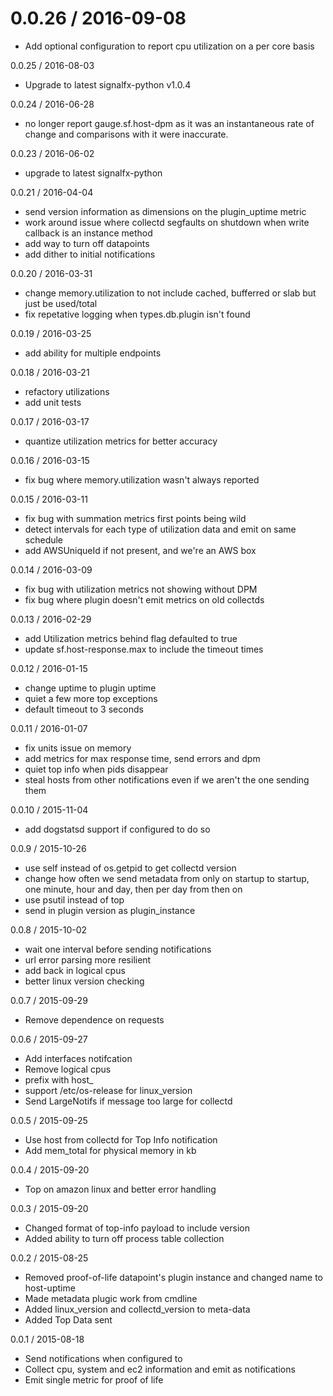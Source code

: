 0.0.26 / 2016-09-08
===================

* Add optional configuration to report cpu utilization on a per core basis

0.0.25 / 2016-08-03

* Upgrade to latest signalfx-python v1.0.4

0.0.24 / 2016-06-28

* no longer report gauge.sf.host-dpm as it was an instantaneous rate of change
  and comparisons with it were inaccurate.

0.0.23 / 2016-06-02

* upgrade to latest signalfx-python

0.0.21 / 2016-04-04

* send version information as dimensions on the plugin_uptime metric
* work around issue where collectd segfaults on shutdown when write callback
  is an instance method
* add way to turn off datapoints
* add dither to initial notifications

0.0.20 / 2016-03-31

* change memory.utilization to not include cached, bufferred or slab but just
  be used/total
* fix repetative logging when types.db.plugin isn't found

0.0.19 / 2016-03-25

* add ability for multiple endpoints

0.0.18 / 2016-03-21

* refactory utilizations
* add unit tests

0.0.17 / 2016-03-17

* quantize utilization metrics for better accuracy

0.0.16 / 2016-03-15

* fix bug where memory.utilization wasn't always reported

0.0.15 / 2016-03-11

* fix bug with summation metrics first points being wild
* detect intervals for each type of utilization data and emit on
  same schedule
* add AWSUniqueId if not present, and we're an AWS box

0.0.14 / 2016-03-09

* fix bug with utilization metrics not showing without DPM
* fix bug where plugin doesn't emit metrics on old collectds

0.0.13 / 2016-02-29

* add Utilization metrics behind flag defaulted to true
* update sf.host-response.max to include the timeout times

0.0.12 / 2016-01-15

* change uptime to plugin uptime
* quiet a few more top exceptions
* default timeout to 3 seconds

0.0.11 / 2016-01-07

* fix units issue on memory
* add metrics for max response time, send errors and dpm
* quiet top info when pids disappear
* steal hosts from other notifications even if we aren't the one sending them

0.0.10 / 2015-11-04

* add dogstatsd support if configured to do so

0.0.9 / 2015-10-26

* use self instead of os.getpid to get collectd version
* change how often we send metadata from only on startup to startup,
  one minute, hour and day, then per day from then on
* use psutil instead of top
* send in plugin version as plugin_instance

0.0.8 / 2015-10-02

* wait one interval before sending notifications
* url error parsing more resilient
* add back in logical cpus
* better linux version checking

0.0.7 / 2015-09-29

* Remove dependence on requests

0.0.6 / 2015-09-27

* Add interfaces notifcation
* Remove logical cpus
* prefix with host_
* support /etc/os-release for linux_version
* Send LargeNotifs if message too large for collectd

0.0.5 / 2015-09-25

* Use host from collectd for Top Info notification
* Add mem_total for physical memory in kb

0.0.4 / 2015-09-20

* Top on amazon linux and better error handling

0.0.3 / 2015-09-20

* Changed format of top-info payload to include version
* Added ability to turn off process table collection

0.0.2 / 2015-08-25

* Removed proof-of-life datapoint's plugin instance and changed name to host-uptime
* Made metadata plugic work from cmdline
* Added linux_version and collectd_version to meta-data
* Added Top Data sent

0.0.1 / 2015-08-18

* Send notifications when configured to
* Collect cpu, system and ec2 information and emit as notifications
* Emit single metric for proof of life

